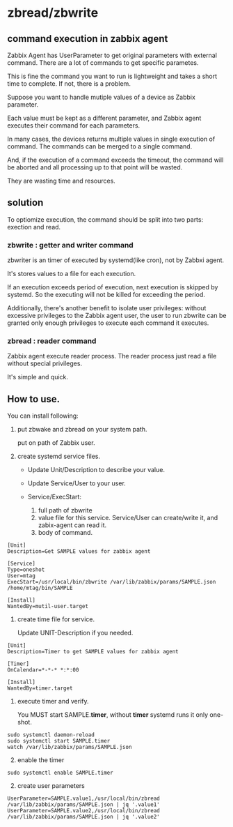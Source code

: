 # zbread/zbwrite

## command execution in zabbix agent

Zabbix Agent has UserParameter to get original parameters with external command.
There are a lot of commands to get specific parametes.

This is fine the command you want to run is lightweight and takes a short time to complete. If not, there is a problem.

Suppose you want to handle mutiple values of a device as Zabbix parameter.

Each value must be kept as a different parameter,
and Zabbix agent executes their command for each parameters.

In many cases, the devices returns multiple values in single execution of command. The commands can be merged to a single command.

And, if the execution of a command exceeds the timeout,
the command will be aborted and all processing up to that point will be wasted.

They are wasting time and resources.

## solution

To optiomize execution,
the command should be split into two parts: exection and read.

### zbwrite : getter and writer command

zbwriter is an timer of executed by systemd(like cron), not by Zabbxi agent.

It's stores values to a file for each execution.

If an execution exceeds period of execution, next execution is skipped by systemd.
So the executing will not be killed for exceeding the period.

Additionally, there's another benefit to isolate user privileges: without excessive privileges to the Zabbix agent user, the user to run zbwrite can be granted only enough privileges to execute each command it executes.

### zbread : reader command

Zabbix agent execute reader process.
The reader process just read a file without special privileges.

It's simple and quick.

## How to use.

You can install following:

1. put zbwake and zbread on your system path.

    put on path of Zabbix user.

1. create systemd service files.

    * Update Unit/Description to describe your value.
	* Update Service/User to your user.
	* Service/ExecStart:
	
	    1. full path of zbwrite
		2. value file for this service. 
		   Service/User can create/write it, and zabix-agent can read it.
		3. body of command.

```ini:/etc/systemd/system/SAMPLE.service
[Unit]
Description=Get SAMPLE values for zabbix agent

[Service]
Type=oneshot
User=mtag
ExecStart=/usr/local/bin/zbwrite /var/lib/zabbix/params/SAMPLE.json /home/mtag/bin/SAMPLE

[Install]
WantedBy=mutil-user.target
```

1. create time file for service.

   Update UNIT-Description if you needed.

```ini:/etc/systemd/system/SAMPLE.timer
[Unit]
Description=Timer to get SAMPLE values for zabbix agent

[Timer]
OnCalendar=*-*-* *:*:00

[Install]
WantedBy=timer.target
```

1. execute timer and verify.

    You MUST start SAMPLE.**timer**,  without **timer** systemd runs it only one-shot.

```shell
sudo systemctl daemon-reload
sudo systemctl start SAMPLE.timer
watch /var/lib/zabbix/params/SAMPLE.json 
```

2. enable the timer


```shell
sudo systemctl enable SAMPLE.timer
```


2. create user parameters

```
UserParameter=SAMPLE.value1,/usr/local/bin/zbread /var/lib/zabbix/params/SAMPLE.json | jq '.value1'
UserParameter=SAMPLE.value2,/usr/local/bin/zbread /var/lib/zabbix/params/SAMPLE.json | jq '.value2'
```
